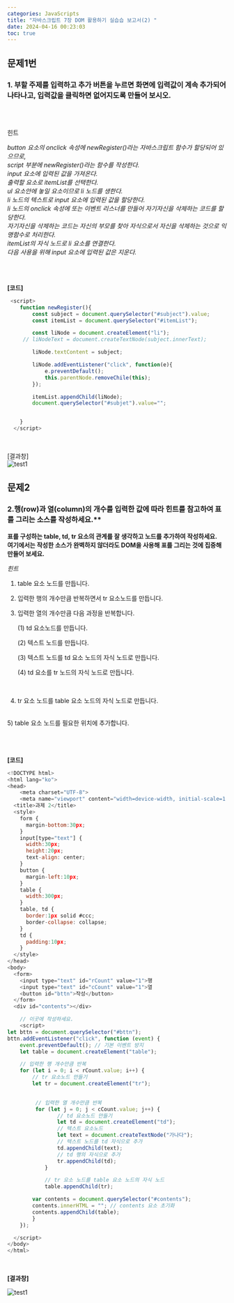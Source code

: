 ```yaml
---
categories: JavaScripts
title: "자바스크립트 7장 DOM 활용하기 실습습 보고서(2) "
date: 2024-04-16 00:23:03
toc: true
---
```


## 문제1번

### 1. 부할 주제를 입력하고 추가 버튼을 누르면 화면에 입력값이 계속 추가되어 나타나고, 입력값을 클릭하면 없어지도록 만들어 보시오. <br>

<br>
<br>

힌트 <br>

  *button 요소의 onclick 속성에 newRegister()라는 자바스크립트 함수가 할당되어 있으므로,* <br>
 *script 부분에 newRegister()라는 함수를 작성한다.* <br>
 *input 요소에 입력된 값을 가져온다.* <br>
 *출력할 요소로 itemList를 선택한다.* <br>
 *ul 요소안에 놓일 요소이므로 li 노드를 생한다.*<br>
 *li 노드의 텍스트로  input 요소에 입력된 값을 할당한다.* <br>
 *li 노드의 onclick 속성에 또는 이벤트 리스너를 만들어 자기자신을 삭제하는 코드를 할당한다.* <br>
   *자기자신을 삭제하는 코드는 자신의 부모를 찾아 자식으로서 자신을 삭제하는 것으로 익명함수로 처리한다.* <br>
 *itemList의 자식 노드로 li 요소를 연결한다.* <br>
 *다음 사용을 위해 input 요소에 입력된 값은 지운다.* <br>

<br>
	 

<br>

**[코드]** <br>

```js
 <script>
    function newRegister(){
        const subject = document.querySelector("#subject").value;
        const itemList = document.querySelector("#itemList");

        const liNode = document.createElement("li");
     // liNodeText = document.createTextNode(subject.innerText);

        liNode.textContent = subject;

        liNode.addEventListener("click", function(e){
            e.preventDefault();
            this.parentNode.removeChile(this);
        });

        itemList.appendChild(liNode);
        document.querySelector("#subjet").value="";


    }
  </script>
```
<br>


[결과창] <br> 
![test1](https://github.com/leejieun9/leejieun9.github.io/blob/master/docs/assets/images/7-8.PNG?raw=true)
<br>

## 문제2 

### 2.행(row)과 열(column)의 개수를 입력한 값에 따라 힌트를 참고하여 표를 그리는 소스를 작성하세요.** <br>
**표를 구성하는 table, td, tr 요소의 관계를 잘 생각하고 노드를 추가하여 작성하세요.** <br>
**여기에서는 작성한 소스가 완벽하지 않더라도 DOM을 사용해 표를 그리는 것에 집중해 만들어 보세요.** <br>

*힌트*

1) table 요소 노드를 만듭니다.<br>

2) 입력한 행의 개수만큼 반복하면서 tr 요소노드를 만듭니다.<br>

3) 입력한 열의 개수만큼 다음 과정을 반복합니다.<br>

    (1) td 요소노드를 만듭니다.<br>

    (2) 텍스트 노드를 만듭니다.<br>

    (3) 텍스트 노드를 td 요소 노드의 자식 노드로 만듭니다. <br>

    (4) td 요소를 tr 노드의 자식 노드로 만듭니다. <br>
<br>

4) tr 요소 노드를 table 요소 노드의 자식 노드로 만듭니다.
<br>
5) table 요소 노드를 필요한 위치에 추가합니다.

<br>
<br>
<br>


<br>

**[코드]** <br>

```js
<!DOCTYPE html>
<html lang="ko">
<head>
	<meta charset="UTF-8">
	<meta name="viewport" content="width=device-width, initial-scale=1.0">
  <title>과제 2</title>
  <style>
    form {
      margin-bottom:30px;
    }
    input[type="text"] {
      width:30px;
      height:20px;
      text-align: center;
    }
    button {
      margin-left:10px;
    }
    table {
      width:300px;      
    }
    table, td {
      border:1px solid #ccc;
      border-collapse: collapse;
    }
    td {
      padding:10px;
    }
  </style>
</head>
<body>
  <form>
    <input type="text" id="rCount" value="1">행 
    <input type="text" id="cCount" value="1">열    
    <button id="bttn">작성</button>
  </form>
  <div id="contents"></div>

    // 이곳에 작성하세요.
    <script>
let bttn = document.querySelector("#bttn");
bttn.addEventListener("click", function (event) {
    event.preventDefault(); // 기본 이벤트 방지
    let table = document.createElement("table");

    // 입력한 행 개수만큼 반복
    for (let i = 0; i < rCount.value; i++) {
        // tr 요소노드 만들기
        let tr = document.createElement("tr");
    

         // 입력한 열 개수만큼 반복
         for (let j = 0; j < cCount.value; j++) {
                // td 요소노드 만들기
                let td = document.createElement("td");
                // 텍스트 요소노드 
                let text = document.createTextNode("가나다");
                // 텍스트 노드를 td 자식으로 추가
                td.appendChild(text);
                // td 행의 자식으로 추가
                tr.appendChild(td);
            }

            // tr 요소 노드를 table 요소 노드의 자식 노드
            table.appendChild(tr);

        var contents = document.querySelector("#contents");
        contents.innerHTML = ""; // contents 요소 초기화
        contents.appendChild(table);
        }        
    });

  </script>
</body>
</html>

```
<br>

**[결과창]** <br>

![test1](https://github.com/leejieun9/leejieun9.github.io/blob/master/docs/assets/images/7-9.PNG?raw=true)
<br>
<br>
